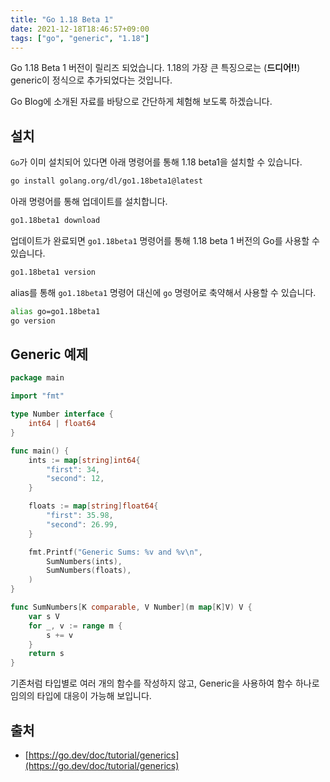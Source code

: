 ```yaml
---
title: "Go 1.18 Beta 1"
date: 2021-12-18T18:46:57+09:00
tags: ["go", "generic", "1.18"]
---
```


Go 1.18 Beta 1 버전이 릴리즈 되었습니다. 1.18의 가장 큰 특징으로는 (**드디어!!**) generic이 정식으로 추가되었다는 것입니다.

Go Blog에 소개된 자료를 바탕으로 간단하게 체험해 보도록 하겠습니다.

## 설치

`Go`가 이미 설치되어 있다면 아래 명령어를 통해 1.18 beta1을 설치할 수 있습니다.

```sh
go install golang.org/dl/go1.18beta1@latest
```

아래 명령어를 통해 업데이트를 설치합니다.

```sh
go1.18beta1 download
```

업데이트가 완료되면 `go1.18beta1` 명령어를 통해 1.18 beta 1 버전의 Go를 사용할 수 있습니다.

```sh
go1.18beta1 version
```

alias를 통해 `go1.18beta1` 명령어 대신에 `go` 명령어로 축약해서 사용할 수 있습니다.

```sh
alias go=go1.18beta1
go version
```

## Generic 예제

```go
package main

import "fmt"

type Number interface {
    int64 | float64
}

func main() {
    ints := map[string]int64{
        "first": 34,
        "second": 12,
    }

    floats := map[string]float64{
        "first": 35.98,
        "second": 26.99,
    }

    fmt.Printf("Generic Sums: %v and %v\n",
        SumNumbers(ints),
        SumNumbers(floats),
    )
}

func SumNumbers[K comparable, V Number](m map[K]V) V {
    var s V
    for _, v := range m {
        s += v
    }
    return s
}
```

기존처럼 타입별로 여러 개의 함수를 작성하지 않고, Generic을 사용하여 함수 하나로 임의의 타입에 대응이 가능해 보입니다.

## 출처

- [https://go.dev/doc/tutorial/generics](https://go.dev/doc/tutorial/generics)
